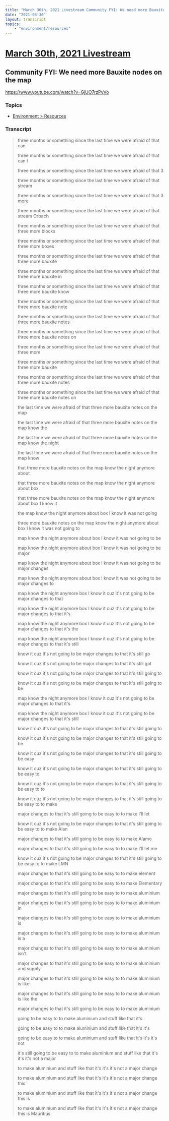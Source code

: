 ```yaml
---
title: "March 30th, 2021 Livestream Community FYI: We need more Bauxite nodes on the map"
date: "2021-03-30"
layout: transcript
topics:
    - "environment/resources"
---
```

# [March 30th, 2021 Livestream](../2021-03-30.md)
## Community FYI: We need more Bauxite nodes on the map
https://www.youtube.com/watch?v=GjUO7rzPvVo

### Topics
* [Environment > Resources](../topics/environment/resources.md)

### Transcript

> three months or something since
the last time we were afraid of
that can
>
> three months or something since
the last time we were afraid of
that can I
>
> three months or something since
the last time we were afraid of
that 3
>
> three months or something since
the last time we were afraid of
that stream
>
> three months or something since
the last time we were afraid of
that 3 more
>
> three months or something since
the last time we were afraid of
that stream Orbach
>
> three months or something since
the last time we were afraid of
that three more blocks
>
> three months or something since
the last time we were afraid of
that three more boxes
>
> three months or something since
the last time we were afraid of
that three more bauxite
>
> three months or something since
the last time we were afraid of
that three more bauxite in
>
> three months or something since
the last time we were afraid of
that three more bauxite know
>
> three months or something since
the last time we were afraid of
that three more bauxite note
>
> three months or something since
the last time we were afraid of
that three more bauxite notes
>
> three months or something since
the last time we were afraid of
that three more bauxite notes on
>
> three months or something since
the last time we were afraid of
that three more
>
> three months or something since
the last time we were afraid of
that three more bauxite
>
> three months or something since
the last time we were afraid of
that three more bauxite notes
>
> three months or something since
the last time we were afraid of
that three more bauxite notes on
>
> the last time we were afraid of
that three more bauxite notes on
the map
>
> the last time we were afraid of
that three more bauxite notes on
the map know the
>
> the last time we were afraid of
that three more bauxite notes on
the map know the night
>
> the last time we were afraid of
that three more bauxite notes on
the map know
>
> that three more bauxite notes on
the map know the night anymore
about
>
> that three more bauxite notes on
the map know the night anymore
about box
>
> that three more bauxite notes on
the map know the night anymore
about box I know it
>
> the map know the night anymore
about box I know it was not
going
>
> three more bauxite notes on the
map know the night anymore about
box I know it was not going to
>
> map know the night anymore about
box I know it was not going to
be
>
> map know the night anymore about
box I know it was not going to
be major
>
> map know the night anymore about
box I know it was not going to
be major changes
>
> map know the night anymore about
box I know it was not going to
be major changes to
>
> map know the night anymore box I
know it cuz it's not going to be
major changes to that
>
> map know the night anymore box I
know it cuz it's not going to be
major changes to that it's
>
> map know the night anymore box I
know it cuz it's not going to be
major changes to that it's the
>
> map know the night anymore box I
know it cuz it's not going to be
major changes to that it's still
>
> know it cuz it's not going to be
major changes to that it's still
go
>
> know it cuz it's not going to be
major changes to that it's still
got
>
> know it cuz it's not going to be
major changes to that it's still
going to
>
> know it cuz it's not going to be
major changes to that it's still
going to be
>
> map know the night anymore box I
know it cuz it's not going to be
major changes to that it's
>
> map know the night anymore box I
know it cuz it's not going to be
major changes to that it's still
>
> know it cuz it's not going to be
major changes to that it's still
going to
>
> know it cuz it's not going to be
major changes to that it's still
going to be
>
> know it cuz it's not going to be
major changes to that it's still
going to be easy
>
> know it cuz it's not going to be
major changes to that it's still
going to be easy to
>
> know it cuz it's not going to be
major changes to that it's still
going to be easy to to
>
> know it cuz it's not going to be
major changes to that it's still
going to be easy to to make
>
> major changes to that it's still
going to be easy to to make I'll
let
>
> know it cuz it's not going to be
major changes to that it's still
going to be easy to to make Alan
>
> major changes to that it's still
going to be easy to to make
Alamo
>
> major changes to that it's still
going to be easy to to make I'll
let me
>
> know it cuz it's not going to be
major changes to that it's still
going to be easy to to make LMN
>
> major changes to that it's still
going to be easy to to make
element
>
> major changes to that it's still
going to be easy to to make
Elementary
>
> major changes to that it's still
going to be easy to to make
aluminium
>
> major changes to that it's still
going to be easy to to make
aluminium in
>
> major changes to that it's still
going to be easy to to make
aluminium is
>
> major changes to that it's still
going to be easy to to make
aluminium is a
>
> major changes to that it's still
going to be easy to to make
aluminium isn't
>
> major changes to that it's still
going to be easy to to make
aluminium and supply
>
> major changes to that it's still
going to be easy to to make
aluminium is like
>
> major changes to that it's still
going to be easy to to make
aluminium is like the
>
> major changes to that it's still
going to be easy to to make
aluminium
>
> going to be easy to to make
aluminium and stuff like that
it's
>
> going to be easy to to make
aluminium and stuff like that
it's it's
>
> going to be easy to to make
aluminium and stuff like that
it's it's it's not
>
> it's still going to be easy to
to make aluminium and stuff like
that it's it's it's not a major
>
> to make aluminium and stuff like
that it's it's it's not a major
change
>
> to make aluminium and stuff like
that it's it's it's not a major
change this
>
> to make aluminium and stuff like
that it's it's it's not a major
change this is
>
> to make aluminium and stuff like
that it's it's it's not a major
change this is Mauritius
